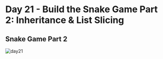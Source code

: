 # Day 21 - Build the Snake Game Part 2: Inheritance & List Slicing

## Snake Game Part 2

![day21](https://user-images.githubusercontent.com/98851253/154784140-a3e09fa8-1c0e-4f66-8329-1c1322d802df.gif)
